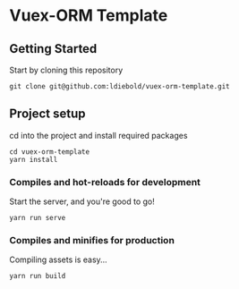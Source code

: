 # Vuex-ORM Template

## Getting Started
Start by cloning this repository
```
git clone git@github.com:ldiebold/vuex-orm-template.git
```

## Project setup
cd into the project and install required packages
```
cd vuex-orm-template
yarn install
```

### Compiles and hot-reloads for development
Start the server, and you're good to go!
```
yarn run serve
```

### Compiles and minifies for production
Compiling assets is easy...
```
yarn run build
```
